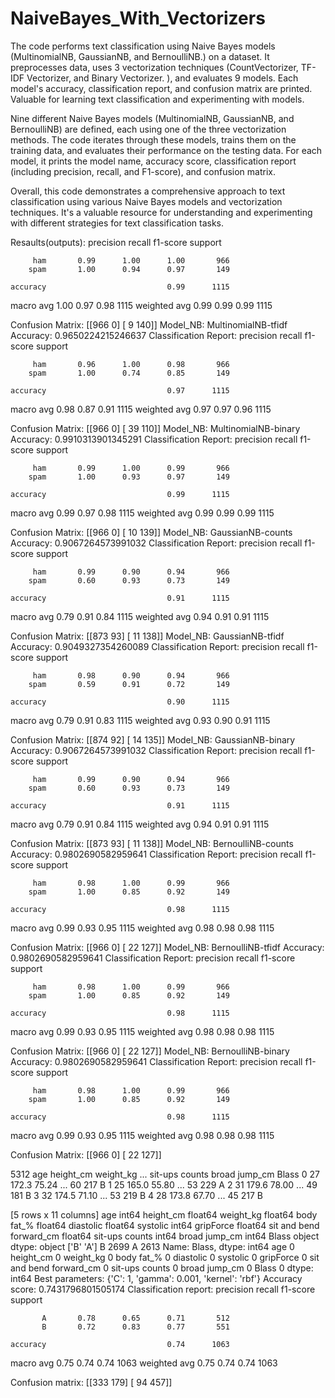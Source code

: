 # NaiveBayes_With_Vectorizers
The code performs text classification using Naive Bayes models (MultinomialNB, GaussianNB, and BernoulliNB.) on a dataset. It preprocesses data, uses 3 vectorization techniques  (CountVectorizer, TF-IDF Vectorizer, and Binary Vectorizer. ), and evaluates 9 models. Each model's accuracy, classification report, and confusion matrix are printed. Valuable for learning text classification and experimenting with models.


Nine different Naive Bayes models (MultinomialNB, GaussianNB, and BernoulliNB) are defined, each using one of the three vectorization methods. The code iterates through these models, trains them on the training data, and evaluates their performance on the testing data. For each model, it prints the model name, accuracy score, classification report (including precision, recall, and F1-score), and confusion matrix.

Overall, this code demonstrates a comprehensive approach to text classification using various Naive Bayes models and vectorization techniques. It's a valuable resource for understanding and experimenting with different strategies for text classification tasks.



Resaults(outputs): 
              precision    recall  f1-score   support

         ham       0.99      1.00      1.00       966
        spam       1.00      0.94      0.97       149

    accuracy                           0.99      1115
   macro avg       1.00      0.97      0.98      1115
weighted avg       0.99      0.99      0.99      1115

Confusion Matrix:
[[966   0]
 [  9 140]]
Model_NB:  MultinomialNB-tfidf
Accuracy: 0.9650224215246637
Classification Report:
              precision    recall  f1-score   support

         ham       0.96      1.00      0.98       966
        spam       1.00      0.74      0.85       149

    accuracy                           0.97      1115
   macro avg       0.98      0.87      0.91      1115
weighted avg       0.97      0.97      0.96      1115

Confusion Matrix:
[[966   0]
 [ 39 110]]
Model_NB:  MultinomialNB-binary
Accuracy: 0.9910313901345291
Classification Report:
              precision    recall  f1-score   support

         ham       0.99      1.00      0.99       966
        spam       1.00      0.93      0.97       149

    accuracy                           0.99      1115
   macro avg       0.99      0.97      0.98      1115
weighted avg       0.99      0.99      0.99      1115

Confusion Matrix:
[[966   0]
 [ 10 139]]
Model_NB:  GaussianNB-counts
Accuracy: 0.9067264573991032
Classification Report:
              precision    recall  f1-score   support

         ham       0.99      0.90      0.94       966
        spam       0.60      0.93      0.73       149

    accuracy                           0.91      1115
   macro avg       0.79      0.91      0.84      1115
weighted avg       0.94      0.91      0.91      1115

Confusion Matrix:
[[873  93]
 [ 11 138]]
Model_NB:  GaussianNB-tfidf
Accuracy: 0.9049327354260089
Classification Report:
              precision    recall  f1-score   support

         ham       0.98      0.90      0.94       966
        spam       0.59      0.91      0.72       149

    accuracy                           0.90      1115
   macro avg       0.79      0.91      0.83      1115
weighted avg       0.93      0.90      0.91      1115

Confusion Matrix:
[[874  92]
 [ 14 135]]
Model_NB:  GaussianNB-binary
Accuracy: 0.9067264573991032
Classification Report:
              precision    recall  f1-score   support

         ham       0.99      0.90      0.94       966
        spam       0.60      0.93      0.73       149

    accuracy                           0.91      1115
   macro avg       0.79      0.91      0.84      1115
weighted avg       0.94      0.91      0.91      1115

Confusion Matrix:
[[873  93]
 [ 11 138]]
Model_NB:  BernoulliNB-counts
Accuracy: 0.9802690582959641
Classification Report:
              precision    recall  f1-score   support

         ham       0.98      1.00      0.99       966
        spam       1.00      0.85      0.92       149

    accuracy                           0.98      1115
   macro avg       0.99      0.93      0.95      1115
weighted avg       0.98      0.98      0.98      1115

Confusion Matrix:
[[966   0]
 [ 22 127]]
Model_NB:  BernoulliNB-tfidf
Accuracy: 0.9802690582959641
Classification Report:
              precision    recall  f1-score   support

         ham       0.98      1.00      0.99       966
        spam       1.00      0.85      0.92       149

    accuracy                           0.98      1115
   macro avg       0.99      0.93      0.95      1115
weighted avg       0.98      0.98      0.98      1115

Confusion Matrix:
[[966   0]
 [ 22 127]]
Model_NB:  BernoulliNB-binary
Accuracy: 0.9802690582959641
Classification Report:
              precision    recall  f1-score   support

         ham       0.98      1.00      0.99       966
        spam       1.00      0.85      0.92       149

    accuracy                           0.98      1115
   macro avg       0.99      0.93      0.95      1115
weighted avg       0.98      0.98      0.98      1115

Confusion Matrix:
[[966   0]
 [ 22 127]]

5312
   age  height_cm  weight_kg  ...  sit-ups counts  broad jump_cm  Blass
0   27      172.3      75.24  ...              60            217      B
1   25      165.0      55.80  ...              53            229      A
2   31      179.6      78.00  ...              49            181      B
3   32      174.5      71.10  ...              53            219      B
4   28      173.8      67.70  ...              45            217      B

[5 rows x 11 columns]
age                          int64
height_cm                  float64
weight_kg                  float64
body fat_%                 float64
diastolic                  float64
systolic                     int64
gripForce                  float64
sit and bend forward_cm    float64
sit-ups counts               int64
broad jump_cm                int64
Blass                       object
dtype: object
['B' 'A']
B    2699
A    2613
Name: Blass, dtype: int64
age                        0
height_cm                  0
weight_kg                  0
body fat_%                 0
diastolic                  0
systolic                   0
gripForce                  0
sit and bend forward_cm    0
sit-ups counts             0
broad jump_cm              0
Blass                      0
dtype: int64
Best parameters:  {'C': 1, 'gamma': 0.001, 'kernel': 'rbf'}
Accuracy score:  0.7431796801505174
Classification report: 
               precision    recall  f1-score   support

           A       0.78      0.65      0.71       512
           B       0.72      0.83      0.77       551

    accuracy                           0.74      1063
   macro avg       0.75      0.74      0.74      1063
weighted avg       0.75      0.74      0.74      1063

Confusion matrix: 
 [[333 179]
 [ 94 457]]


